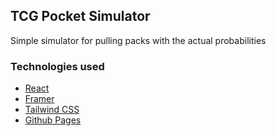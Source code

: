 ## TCG Pocket Simulator

Simple simulator for pulling packs with the actual probabilities

### Technologies used

- [React](https://react.dev/)
- [Framer](https://framer.com/)
- [Tailwind CSS](https://tailwindcss.com/)
- [Github Pages](https://pages.github.com/)
